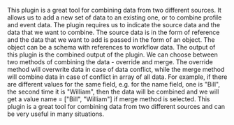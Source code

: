 This plugin is a great tool for combining data from two different sources. It allows us to add a new set of data to an existing one, or to combine profile and event data. The plugin requires us to indicate the source data and the data that we want to combine. The source data is in the form of reference and the data that we want to add is passed in the form of an object. The object can be a schema with references to workflow data. The output of this plugin is the combined output of the plugin. We can choose between two methods of combining the data - override and merge. The override method will overwrite data in case of data conflict, while the merge method will combine data in case of conflict in array of all data. For example, if there are different values for the same field, e.g. for the name field, one is "Bill", the second time it is "William", then the data will be combined and we will get a value name = ["Bill", "William"] if merge method is selected. This plugin is a great tool for combining data from two different sources and can be very useful in many situations.

